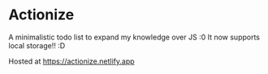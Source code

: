 # Actionize
A minimalistic todo list to expand my knowledge over JS :0
It now supports local storage!! :D

Hosted at https://actionize.netlify.app
